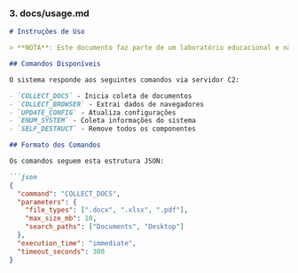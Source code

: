 ### 3. docs/usage.md

```markdown
# Instruções de Uso

> **NOTA**: Este documento faz parte de um laboratório educacional e não contém instruções para software real.

## Comandos Disponíveis

O sistema responde aos seguintes comandos via servidor C2:

- `COLLECT_DOCS` - Inicia coleta de documentos
- `COLLECT_BROWSER` - Extrai dados de navegadores
- `UPDATE_CONFIG` - Atualiza configurações
- `ENUM_SYSTEM` - Coleta informações do sistema
- `SELF_DESTRUCT` - Remove todos os componentes

## Formato dos Comandos

Os comandos seguem esta estrutura JSON:

```json
{
  "command": "COLLECT_DOCS",
  "parameters": {
    "file_types": [".docx", ".xlsx", ".pdf"],
    "max_size_mb": 10,
    "search_paths": ["Documents", "Desktop"]
  },
  "execution_time": "immediate", 
  "timeout_seconds": 300
}